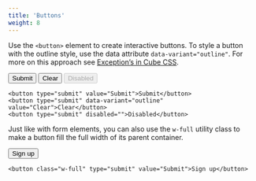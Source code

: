 ```yaml
---
title: 'Buttons'
weight: 8
---
```


Use the `<button>` element to create interactive buttons. To style a button with the outline style, use the data attribute `data-variant="outline"`. For more on this approach see [Exception’s in Cube CSS](https://cube.fyi/exception.html). 

<div class="flow" style="--flow-space: 1rem;">
  <button type="submit" value="Submit">Submit</button>
  <button type="submit" data-variant="outline" value="Clear">Clear</button>
  <button type="submit" disabled="">Disabled</button>
</div>

```
<button type="submit" value="Submit">Submit</button>
<button type="submit" data-variant="outline" value="Clear">Clear</button>
<button type="submit" disabled="">Disabled</button>
```

Just like with form elements, you can also use the `w-full` utility class to make a button fill the full width of its parent container.

<div class="flow">
<button class="w-full" type="submit" value="Submit">Sign up</button>
</div>

```
<button class="w-full" type="submit" value="Submit">Sign up</button>
```
